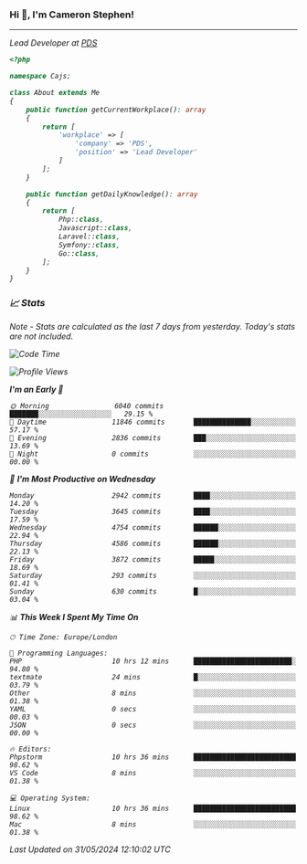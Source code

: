 ### Hi 👋, I'm Cameron Stephen!
<hr>
<p><em>Lead Developer at <a href="https://prindatasolutions.co.uk">PDS</a></p>


```php
<?php

namespace Cajs;

class About extends Me
{
    public function getCurrentWorkplace(): array
    {
        return [
            'workplace' => [
                'company' => 'PDS',
                'position' => 'Lead Developer'
            ]
        ];
    }

    public function getDailyKnowledge(): array
    {
        return [
            Php::class,
            Javascript::class,
            Laravel::class,
            Symfony::class,
            Go::class,
        ];
    }
}
```

### 📈 Stats
<p><em>Note - Stats are calculated as the last 7 days from yesterday. Today's stats are not included.</em></p>


<!--START_SECTION:waka-->
![Code Time](http://img.shields.io/badge/Code%20Time-3%2C826%20hrs%2027%20mins-blue)

![Profile Views](http://img.shields.io/badge/Profile%20Views-0-blue)

**I'm an Early 🐤** 

```text
🌞 Morning                6040 commits        ███████░░░░░░░░░░░░░░░░░░   29.15 % 
🌆 Daytime                11846 commits       ██████████████░░░░░░░░░░░   57.17 % 
🌃 Evening                2836 commits        ███░░░░░░░░░░░░░░░░░░░░░░   13.69 % 
🌙 Night                  0 commits           ░░░░░░░░░░░░░░░░░░░░░░░░░   00.00 % 
```
📅 **I'm Most Productive on Wednesday** 

```text
Monday                   2942 commits        ████░░░░░░░░░░░░░░░░░░░░░   14.20 % 
Tuesday                  3645 commits        ████░░░░░░░░░░░░░░░░░░░░░   17.59 % 
Wednesday                4754 commits        ██████░░░░░░░░░░░░░░░░░░░   22.94 % 
Thursday                 4586 commits        ██████░░░░░░░░░░░░░░░░░░░   22.13 % 
Friday                   3872 commits        █████░░░░░░░░░░░░░░░░░░░░   18.69 % 
Saturday                 293 commits         ░░░░░░░░░░░░░░░░░░░░░░░░░   01.41 % 
Sunday                   630 commits         █░░░░░░░░░░░░░░░░░░░░░░░░   03.04 % 
```


📊 **This Week I Spent My Time On** 

```text
🕑︎ Time Zone: Europe/London

💬 Programming Languages: 
PHP                      10 hrs 12 mins      ████████████████████████░   94.80 % 
textmate                 24 mins             █░░░░░░░░░░░░░░░░░░░░░░░░   03.79 % 
Other                    8 mins              ░░░░░░░░░░░░░░░░░░░░░░░░░   01.38 % 
YAML                     0 secs              ░░░░░░░░░░░░░░░░░░░░░░░░░   00.03 % 
JSON                     0 secs              ░░░░░░░░░░░░░░░░░░░░░░░░░   00.00 % 

🔥 Editors: 
Phpstorm                 10 hrs 36 mins      █████████████████████████   98.62 % 
VS Code                  8 mins              ░░░░░░░░░░░░░░░░░░░░░░░░░   01.38 % 

💻 Operating System: 
Linux                    10 hrs 36 mins      █████████████████████████   98.62 % 
Mac                      8 mins              ░░░░░░░░░░░░░░░░░░░░░░░░░   01.38 % 
```


 Last Updated on 31/05/2024 12:10:02 UTC
<!--END_SECTION:waka-->
